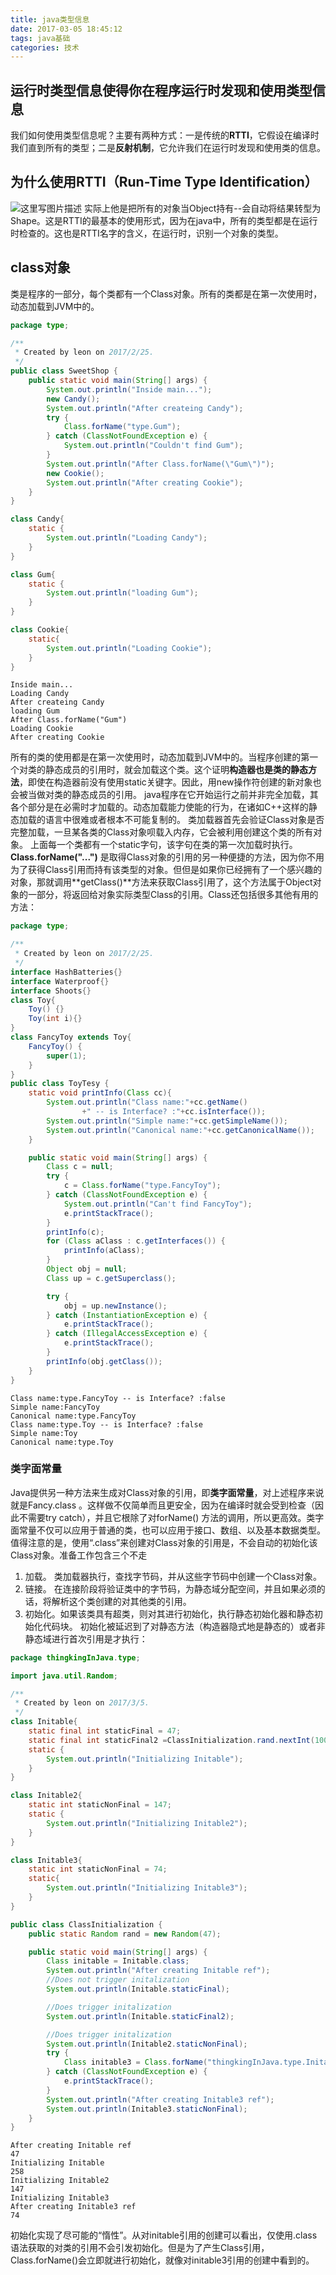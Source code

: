 ```yaml
---
title: java类型信息
date: 2017-03-05 18:45:12
tags: java基础
categories: 技术
---
```

## 运行时类型信息使得你在程序运行时发现和使用类型信息

我们如何使用类型信息呢？主要有两种方式：一是传统的**RTTI**，它假设在编译时我们直到所有的类型；二是**反射机制**，它允许我们在运行时发现和使用类的信息。

<!--more-->

## 为什么使用RTTI（Run-Time Type Identification）

![这里写图片描述](http://p7b5cwgjy.bkt.clouddn.com/java_RTTI)
实际上他是把所有的对象当Object持有--会自动将结果转型为Shape。这是RTTI的最基本的使用形式，因为在java中，所有的类型都是在运行时检查的。这也是RTTI名字的含义，在运行时，识别一个对象的类型。
## class对象
类是程序的一部分，每个类都有一个Class对象。所有的类都是在第一次使用时，动态加载到JVM中的。


```java
package type;

/**
 * Created by leon on 2017/2/25.
 */
public class SweetShop {
    public static void main(String[] args) {
        System.out.println("Inside main...");
        new Candy();
        System.out.println("After createing Candy");
        try {
            Class.forName("type.Gum");
        } catch (ClassNotFoundException e) {
            System.out.println("Couldn't find Gum");
        }
        System.out.println("After Class.forName(\"Gum\")");
        new Cookie();
        System.out.println("After creating Cookie");
    }
}

class Candy{
    static {
        System.out.println("Loading Candy");
    }
}

class Gum{
    static {
        System.out.println("loading Gum");
    }
}

class Cookie{
    static{
        System.out.println("Loading Cookie");
    }
}
```

```
Inside main...
Loading Candy
After createing Candy
loading Gum
After Class.forName("Gum")
Loading Cookie
After creating Cookie
```
所有的类的使用都是在第一次使用时，动态加载到JVM中的。当程序创建的第一个对类的静态成员的引用时，就会加载这个类。这个证明**构造器也是类的静态方法**，即使在构造器前没有使用static关键字。因此，用new操作符创建的新对象也会被当做对类的静态成员的引用。
java程序在它开始运行之前并非完全加载，其各个部分是在必需时才加载的。动态加载能力使能的行为，在诸如C++这样的静态加载的语言中很难或者根本不可能复制的。
类加载器首先会验证Class对象是否完整加载，一旦某各类的Class对象呗载入内存，它会被利用创建这个类的所有对象。
上面每一个类都有一个static字句，该字句在类的第一次加载时执行。
**Class.forName("...")** 是取得Class对象的引用的另一种便捷的方法，因为你不用为了获得Class引用而持有该类型的对象。但但是如果你已经拥有了一个感兴趣的对象，那就调用**getClass()**方法来获取Class引用了，这个方法属于Object对象的一部分，将返回给对象实际类型Class的引用。Class还包括很多其他有用的方法：
```java
package type;

/**
 * Created by leon on 2017/2/25.
 */
interface HashBatteries{}
interface Waterproof{}
interface Shoots{}
class Toy{
    Toy() {}
    Toy(int i){}
}
class FancyToy extends Toy{
    FancyToy() {
        super(1);
    }
}
public class ToyTesy {
    static void printInfo(Class cc){
        System.out.println("Class name:"+cc.getName()
                +" -- is Interface? :"+cc.isInterface());
        System.out.println("Simple name:"+cc.getSimpleName());
        System.out.println("Canonical name:"+cc.getCanonicalName());
    }

    public static void main(String[] args) {
        Class c = null;
        try {
            c = Class.forName("type.FancyToy");
        } catch (ClassNotFoundException e) {
            System.out.println("Can't find FancyToy");
            e.printStackTrace();
        }
        printInfo(c);
        for (Class aClass : c.getInterfaces()) {
            printInfo(aClass);
        }
        Object obj = null;
        Class up = c.getSuperclass();

        try {
            obj = up.newInstance();
        } catch (InstantiationException e) {
            e.printStackTrace();
        } catch (IllegalAccessException e) {
            e.printStackTrace();
        }
        printInfo(obj.getClass());
    }
}
```

```
Class name:type.FancyToy -- is Interface? :false
Simple name:FancyToy
Canonical name:type.FancyToy
Class name:type.Toy -- is Interface? :false
Simple name:Toy
Canonical name:type.Toy
```
### 类字面常量
Java提供另一种方法来生成对Class对象的引用，即**类字面常量**，对上述程序来说就是Fancy.class 。这样做不仅简单而且更安全，因为在编译时就会受到检查（因此不需要try catch），并且它根除了对forName() 方法的调用，所以更高效。类字面常量不仅可以应用于普通的类，也可以应用于接口、数组、以及基本数据类型。
值得注意的是，使用“.class”来创建对Class对象的引用是，不会自动的初始化该Class对象。准备工作包含三个不走

 1. 加载。 类加载器执行，查找字节码，并从这些字节码中创建一个Class对象。
 2. 链接。 在连接阶段将验证类中的字节码，为静态域分配空间，并且如果必须的话，将解析这个类创建的对其他类的引用。
 3. 初始化。如果该类具有超类，则对其进行初始化，执行静态初始化器和静态初始化代码块。
初始化被延迟到了对静态方法（构造器隐式地是静态的）或者非静态域进行首次引用是才执行：
```java
package thingkingInJava.type;

import java.util.Random;

/**
 * Created by leon on 2017/3/5.
 */
class Initable{
    static final int staticFinal = 47;
    static final int staticFinal2 =ClassInitialization.rand.nextInt(1000);
    static {
        System.out.println("Initializing Initable");
    }
}

class Initable2{
    static int staticNonFinal = 147;
    static {
        System.out.println("Initializing Initable2");
    }
}

class Initable3{
    static int staticNonFinal = 74;
    static{
        System.out.println("Initializing Initable3");
    }
}

public class ClassInitialization {
    public static Random rand = new Random(47);

    public static void main(String[] args) {
        Class initable = Initable.class;
        System.out.println("After creating Initable ref");
        //Does not trigger initalization
        System.out.println(Initable.staticFinal);

        //Does trigger initalization
        System.out.println(Initable.staticFinal2);

        //Does trigger initalization
        System.out.println(Initable2.staticNonFinal);
        try {
            Class initable3 = Class.forName("thingkingInJava.type.Initable3");
        } catch (ClassNotFoundException e) {
            e.printStackTrace();
        }
        System.out.println("After creating Initable3 ref");
        System.out.println(Initable3.staticNonFinal);
    }
}
```

```
After creating Initable ref
47
Initializing Initable
258
Initializing Initable2
147
Initializing Initable3
After creating Initable3 ref
74
```
初始化实现了尽可能的“惰性”。从对initable引用的创建可以看出，仅使用.class语法获取的对类的引用不会引发初始化。但是为了产生Class引用，Class.forName()会立即就进行初始化，就像对initable3引用的创建中看到的。

